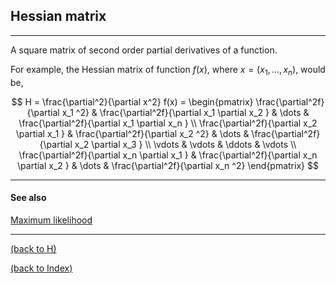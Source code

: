 
## Hessian matrix

********************************************************************************

A square matrix of second order partial derivatives of a function.

For example, the Hessian matrix of function $f(x)$, where $x = (x_1,...,x_n)$, would be,

$$
H = \frac{\partial^2}{\partial x^2} f(x)
= \begin{pmatrix} 
  \frac{\partial^2f}{\partial x_1 ^2} 
& \frac{\partial^2f}{\partial x_1 \partial x_2 } 
& \dots 
& \frac{\partial^2f}{\partial x_1 \partial x_n } 
\\ 
  \frac{\partial^2f}{\partial x_2 \partial x_1 } 
& \frac{\partial^2f}{\partial x_2 ^2} 
& \dots 
& \frac{\partial^2f}{\partial x_2 \partial x_3 } 
\\ \vdots & \vdots & \ddots & \vdots \\
  \frac{\partial^2f}{\partial x_n \partial x_1 } 
& \frac{\partial^2f}{\partial x_n \partial x_2 } 
& \dots 
& \frac{\partial^2f}{\partial x_n ^2} 
\end{pmatrix} 
$$

********************************************************************************

#### See also 

<a href="Maximum likelihood.html">Maximum likelihood</a> 

********************************************************************************

<a href="index.html#H">(back to H)</a> 

<a href="index.html">(back to Index)</a> 

